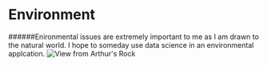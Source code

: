 # Environment
######Enironmental issues are extremely important to me as I am drawn to the natural world. I hope to someday use data science in an environmental applcation.
![View from Arthur's Rock](http://i.imgur.com/gh7bN8N.jpg)
